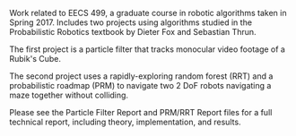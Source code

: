 Work related to EECS 499, a graduate course in robotic algorithms taken in Spring 2017.  Includes two projects using algorithms studied in the Probabilistic Robotics textbook by Dieter Fox and Sebastian Thrun.  

The first project is a particle filter that tracks monocular video footage of a Rubik's Cube.  

The second project uses a rapidly-exploring random forest (RRT) and a probabilistic roadmap (PRM) to navigate two 2 DoF robots navigating a maze together without colliding.

Please see the Particle Filter Report and PRM/RRT Report files for a full technical report, including theory, implementation, and results.
